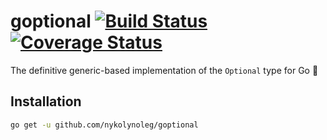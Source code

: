 # goptional [![Build Status][ci-img]][ci] [![Coverage Status][cov-img]][cov]

The definitive generic-based implementation of the `Optional` type for Go 🚀

## Installation

```bash
go get -u github.com/nykolynoleg/goptional
```

[ci-img]: https://github.com/nykolynoleg/goptional/actions/workflows/go.yml/badge.svg
[ci]: https://github.com/nykolynoleg/goptional/actions/workflows/go.yml
[cov-img]: https://codecov.io/gh/nykolynoleg/goptional/branch/master/graph/badge.svg
[cov]: https://codecov.io/gh/nykolynoleg/goptional
